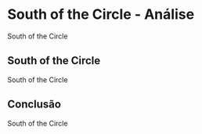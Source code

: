 ---
---

# South of the Circle - Análise

South of the Circle

## South of the Circle

South of the Circle

## Conclusão

South of the Circle
